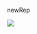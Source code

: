 newRep

<a href="https://codeclimate.com/github/viktordiag/codeBattle_28_12_22/maintainability"><img src="https://api.codeclimate.com/v1/badges/469194d2151ac60d6cc1/maintainability" /></a>
